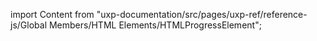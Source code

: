 
import Content from "uxp-documentation/src/pages/uxp-ref/reference-js/Global Members/HTML Elements/HTMLProgressElement";

<Content query="product=xd"/>
